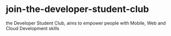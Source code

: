 # join-the-developer-student-club
the Developer Student Club, aims to empower people with Mobile, Web and Cloud Development skills
